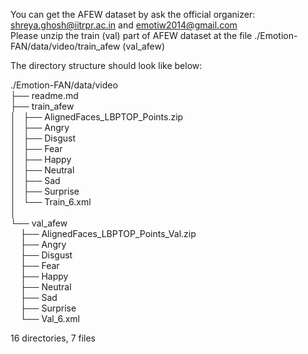 You can get the AFEW dataset by ask the official organizer: shreya.ghosh@iitrpr.ac.in and emotiw2014@gmail.com <br>
Please unzip the train (val) part of AFEW dataset at the file ./Emotion-FAN/data/video/train_afew (val_afew)

The directory structure should look like below:

./Emotion-FAN/data/video <br>
├── readme.md <br>
├── train_afew <br>
│   ├── AlignedFaces_LBPTOP_Points.zip <br>
│   ├── Angry <br>
│   ├── Disgust <br>
│   ├── Fear <br>
│   ├── Happy <br>
│   ├── Neutral <br>
│   ├── Sad <br>
│   ├── Surprise <br>
│   └── Train_6.xml <br>
│ <br>
└── val_afew <br>
     ├── AlignedFaces_LBPTOP_Points_Val.zip <br>
     ├── Angry <br>
     ├── Disgust <br>
     ├── Fear <br>
     ├── Happy <br>
     ├── Neutral <br>
     ├── Sad <br>
     ├── Surprise <br>
     └── Val_6.xml <br>

16 directories, 7 files
